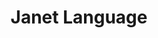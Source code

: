 ---
git: https://github.com/janet-lang/janet
logohandle: janet-lang
sort: janet-lang
title: Janet Language
website: https://janet-lang.org/
---